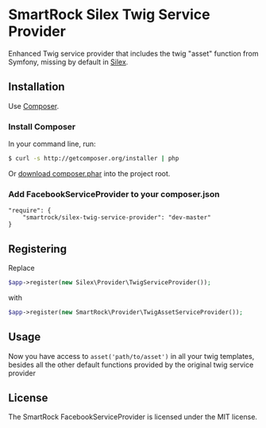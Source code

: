 SmartRock Silex Twig Service Provider
=========================================

Enhanced Twig service provider that includes the twig "asset" function from Symfony, missing by default in [Silex][1].

Installation
------------

Use [Composer][2].

### Install Composer

In your command line, run:

``` bash
$ curl -s http://getcomposer.org/installer | php
```

Or [download composer.phar][3] into the project root.

### Add FacebookServiceProvider to your composer.json

    "require": {
        "smartrock/silex-twig-service-provider": "dev-master"
    }

Registering
-----------

Replace

```php
$app->register(new Silex\Provider\TwigServiceProvider());
```

with

```php
$app->register(new SmartRock\Provider\TwigAssetServiceProvider());
```

Usage
--------
Now you have access to `asset('path/to/asset')` in all your twig templates, besides all the other default functions provided by the original twig service provider

License
-------
The SmartRock FacebookServiceProvider is licensed under the MIT license.

[1]: http://silex.sensiolabs.org/
[2]: http://getcomposer.org/
[3]: http://getcomposer.org/composer.phar